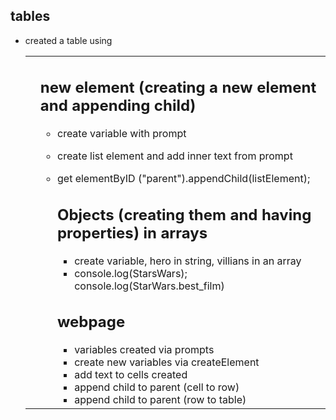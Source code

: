 ## tables
- created a table using <table> <tr> <th> <td>
  
## new element (creating a new element and appending child)
- create variable with prompt
- create list element and add inner text from prompt
- get elementByID ("parent").appendChild(listElement); 

  ## Objects (creating them and having properties) in arrays
  - create variable, hero in string, villians in an array
  - console.log(StarsWars); console.log(StarWars.best_film)
  
  ## webpage 
  - variables created via prompts 
  - create new variables via createElement
  - add text to cells created
  - append child to parent (cell to row)
  - append child to parent (row to table)
